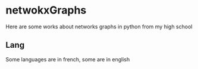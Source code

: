 # netwokxGraphs
Here are some works about networks graphs in python from my high school

## Lang

Some languages are in french, some are in english
